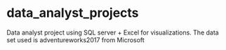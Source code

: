 # data_analyst_projects
Data analyst project using SQL server + Excel for visualizations. 
The data set used is adventureworks2017 from Microsoft
